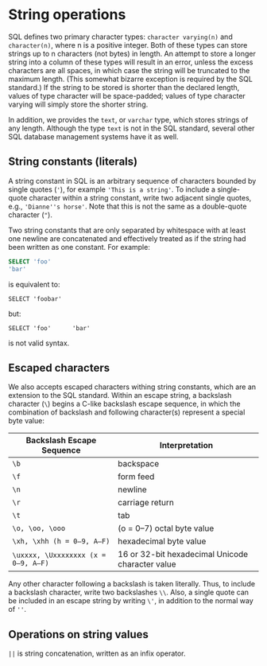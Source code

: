 # String operations

SQL defines two primary character types: `character varying(n)` and
`character(n)`, where n is a positive integer.  Both of these types
can store strings up to n characters (not bytes) in length. An attempt
to store a longer string into a column of these types will result in
an error, unless the excess characters are all spaces, in which case
the string will be truncated to the maximum length. (This somewhat
bizarre exception is required by the SQL standard.) If the string to
be stored is shorter than the declared length, values of type
character will be space-padded; values of type character varying will
simply store the shorter string.

In addition, we provides the `text`, or `varchar` type, which stores
strings of any length.  Although the type `text` is not in the SQL
standard, several other SQL database management systems have it as
well.

## String constants (literals)

A string constant in SQL is an arbitrary sequence of characters
bounded by single quotes (`'`), for example `'This is a string'`. To
include a single-quote character within a string constant, write two
adjacent single quotes, e.g., `'Dianne''s horse'`. Note that this is
not the same as a double-quote character (`"`).

Two string constants that are only separated by whitespace with at
least one newline are concatenated and effectively treated as if the
string had been written as one constant. For example:

```sql
SELECT 'foo'
'bar'
```

is equivalent to:

```
SELECT 'foobar'
```

but:

```
SELECT 'foo'      'bar'
```

is not valid syntax.

## Escaped characters

We also accepts escaped characters withing string constants, which are
an extension to the SQL standard.  Within an escape string, a
backslash character (`\`) begins a C-like backslash escape sequence, in
which the combination of backslash and following character(s)
represent a special byte value:

|Backslash Escape Sequence|Interpretation|
|-------------------------|--------------|
|<code>\b</code>          | backspace    |
|<code>\f</code>          | form feed    |
|<code>\n</code>          | newline      |
|<code>\r</code>          | carriage return |
|<code>\t</code>          | tab          |
|<code>\o, \oo, \ooo</code> | (o = 0–7) octal byte value |
|<code>\xh, \xhh (h = 0–9, A–F)</code> | hexadecimal byte value |
|<code>\uxxxx, \Uxxxxxxxx (x = 0–9, A–F)</code> | 16 or 32-bit hexadecimal Unicode character value |

Any other character following a backslash is taken literally. Thus, to
include a backslash character, write two backslashes `\\`. Also, a
single quote can be included in an escape string by writing `\'`, in
addition to the normal way of `''`.

## Operations on string values

`||` is string concatenation, written as an infix operator.
